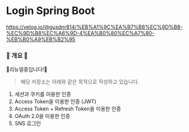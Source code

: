 # Login Spring Boot

https://velog.io/@gusdnr814/%EB%A1%9C%EA%B7%B8%EC%9D%B8-%EC%9D%B8%EC%A6%9D-4%EA%B0%80%EC%A7%80-%EB%B0%A9%EB%B2%95

### :blue_heart: 개요 :blue_heart:
:star2:리뉴얼중입니다!:star2:

> 해당 저장소는 아래와 같은 목적으로 작성하고 있습니다.
1. 세션과 쿠키를 이용한 인증
2. Access Token을 이용한 인증 (JWT)
3. Access Token + Refresh Token을 이용한 인증
4. OAuth 2.0을 이용한 인증
5. SNS 로그인
